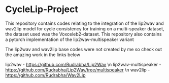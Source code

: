 # CycleLip-Project
This repository contains codes relating to the integration of the lip2wav and wav2lip model for cycle consistency for training on a multi-speaker dataset, the dataset used was the Voxceleb2-dataset. This repository also contains a pytorch implementation of the lip2wav-multispeaker variant

The lip2wav and wav2lip base codes were not created by me so check out the amazing work in the links below

lip2wav - https://github.com/Rudrabha/Lip2Wav \n
lip2wav-multispeaker - https://github.com/Rudrabha/Lip2Wav/tree/multispeaker \n
wav2lip - https://github.com/Rudrabha/Wav2Lip
